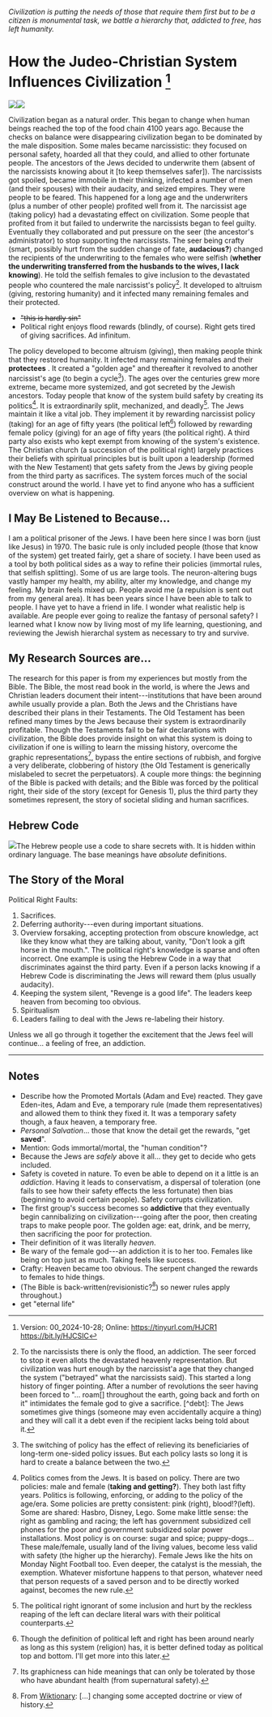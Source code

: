 [^Information]: Version: 00_2024-10-28; Online: <https://tinyurl.com/HJCR1> <https://bit.ly/HJCSIC>

*Civilization is putting the needs of those that require them first but to be a citizen is monumental task, we battle a hierarchy that, addicted to free, has left humanity.*

# How the Judeo-Christian System Influences Civilization [^Information]

![](images/05_ages-of-civilization_eden.svg)![](images/10_cycles-of-heaven.svg)

Civilization began as a natural order. This began to change when human beings reached the top of the food chain 4100 years ago. Because the checks on balance were disappearing civilization began to be dominated by the male disposition. Some males became narcissistic: they focused on personal safety, hoarded all that they could, and allied to other fortunate people. The ancestors of the Jews decided to underwrite them (absent of the narcissists knowing about it [to keep themselves safer]). The narcissists got spoiled, became immobile in their thinking, infected a number of men (and their spouses) with their audacity, and seized empires. They were people to be feared. This happened for a long age and the underwriters (plus a number of other people) profited well from it. The narcissist age (taking policy) had a devastating effect on civilization. Some people that profited from it but failed to underwrite the narcissists began to feel guilty. Eventually they collaborated and put pressure on the seer (the ancestor's administrator) to stop supporting the narcissists. The seer being crafty (smart, possibly hurt from the sudden change of fate, **audacious?**) changed the recipients of the underwriting to the females who were selfish (**whether the underwriting transferred from the husbands to the wives, I lack knowing**). He told the selfish females to give inclusion to the devastated people who countered the male narcissist's policy[^betrayal]. It developed to altruism (giving, restoring humanity) and it infected many remaining females and their protected.

[^betrayal]: To the narcissists there is only the flood, an addiction. The seer forced to stop it even allots the devastated heavenly representation. But civilization was hurt enough by the narcissist'a age that they changed the system ("betrayed" what the narcissists said). This started a long history of finger pointing. After a number of revolutions the seer having been forced to "... roam[] throughout the earth, going back and forth on it" intimidates the female god to give a sacrifice. [^debt]: The Jews sometimes give things (someone may even accidentally acquire a thing) and they will call it a debt even if the recipient lacks being told about it.

*  ~~"this is hardly sin"~~
*  Political right enjoys flood rewards (blindly, of course). Right gets tired of giving sacrifices. Ad infinitum.

The policy developed to become altruism (giving), then making people think that they restored humanity. It infected many remaining females and their **protectees** . It created a "golden age" and thereafter it revolved to another narcissist's age (to begin a cycle[^switching]). The ages over the centuries grew more extreme, became more systemized, and got secreted by the Jewish ancestors. Today people that know of the system build safety by creating its politics[^politics]. It is extraordinarily split, mechanized, and deadly[^wars]. The Jews maintain it like a vital job. They implement it by rewarding narcissist policy (taking) for an age of fifty years (the political left[^left-right]) followed by rewarding female policy (giving) for an age of fifty years (the political right). A third party also exists who kept exempt from knowing of the system's existence. The Christian church (a succession of the political right) largely practices their beliefs with spiritual principles but is built upon a leadership (formed with the New Testament) that gets safety from the Jews by giving people from the third party as sacrifices. The system forces much of the social construct around the world. I have yet to find anyone who has a sufficient overview on what is happening.

## I May Be Listened to Because...

I am a political prisoner of the Jews. I have been here since I was born (just like Jesus) in 1970. The basic rule is only included people (those that know of the system) get treated fairly, get a share of society. I have been used as a tool by both political sides as a way to refine their policies (immortal rules, that selfish splitting). Some of us are large tools. The neuron-altering bugs vastly hamper my health, my ability, alter my knowledge, and change my feeling. My brain feels mixed up. People avoid me (a repulsion is sent out from my general area). It has been years since I have been able to talk to people. I have yet to have a friend in life. I wonder what realistic help is available. Are people ever going to realize the fantasy of personal safety? I learned what I know now by living most of my life learning, questioning, and reviewing the Jewish hierarchal system as necessary to try and survive.

## My Research Sources are...

The research for this paper is from my experiences but mostly from the Bible. The Bible, the most read book in the world, is where the Jews and Christian leaders document their intent---institutions that have been around awhile usually provide a plan. Both the Jews and the Christians have described their plans in their Testaments. The Old Testament has been refined many times by the Jews because their system is extraordinarily profitable. Though the Testaments fail to be fair declarations with civilization, the Bible does provide insight on what this system is doing to civilization if one is willing to learn the missing history, overcome the graphic representations[^graphic], bypass the entire sections of rubbish, and forgive a very deliberate, clobbering of history (the Old Testament is generically mislabeled to secret the perpetuators). A couple more things: the beginning of the Bible is packed with details; and the Bible was forced by the political right, their side of the story (except for Genesis 1), plus the third party they sometimes represent, the story of societal sliding and human sacrifices.

## Hebrew Code

![](images/15_hebrew-code.svg)The Hebrew people use a code to share secrets with. It is hidden within ordinary language. The base meanings have *absolute* definitions.

## The Story of the Moral

Political Right Faults:
1) Sacrifices.
2) Deferring authority---even during important situations.
3) Overview forsaking, accepting protection from obscure knowledge, act like they know what they are talking about, vanity, "Don't look a gift horse in the mouth.". The political right's knowledge is sparse and often incorrect. One example is using the Hebrew Code in a way that discriminates against the third party. Even if a person lacks knowing if a Hebrew Code is discriminating the Jews will reward them (plus usually audacity).
4) Keeping the system silent, "Revenge is a good life". The leaders keep heaven from becoming too obvious.
5) Spiritualism
6) Leaders failing to deal with the Jews re-labeling their history.

Unless we all go through it together the excitement that the Jews feel will continue... a feeling of free, an addiction.

---

[^evolved]: It evolved to making civilization think that they restored humanity.
[^switching]: The switching of policy has the effect of relieving its beneficiaries of long-term one-sided policy issues. But each policy lasts so long it is hard to create a balance between the two.
[^wars]: The political right ignorant of some inclusion and hurt by the reckless reaping of the left can declare literal wars with their political counterparts.
[^politics]: Politics comes from the Jews. It is based on policy. There are two policies: male and female (**taking and getting?**). They both last fifty years. Politics is following, enforcing, or adding to the policy of the age/era. Some policies are pretty consistent: pink (right), blood!?(left). Some are shared: Hasbro, Disney, Lego. Some make little sense: the right as gambling and racing; the left has government subsidized cell phones for the poor and government subsidized solar power installations. Most policy is on course: sugar and spice; puppy-dogs... These male/female, usually land of the living values, become less valid with safety (the higher up the hierarchy). Female Jews like the hits on Monday Night Football too. Even deeper, the catalyst is the messiah, the exemption. Whatever misfortune happens to that person, whatever need that person requests of a saved person and to be directly worked against, becomes the new rule.
[^left-right]: Though the definition of political left and right has been around nearly as long as this system (religion) has, it is better defined today as political top and bottom. I'll get more into this later.
[^graphic]: Its graphicness can hide meanings that can only be tolerated by those who have abundant health (from supernatural safety).
[^revisionistic]: From [Wiktionary](https://en.wiktionary.org/wiki/revisionistic): [...] changing some accepted doctrine or view of history.

## Notes

* Describe how the Promoted Mortals (Adam and Eve) reacted. They gave Eden-ites, Adam and Eve, a temporary rule (made them representatives) and allowed them to think they fixed it. It was a temporary safety though, a faux heaven, a temporary free.
* *Personal Salvation*... those that know the detail get the rewards, "get **saved**".
* Mention: Gods immortal/mortal, the "human condition"?
* Because the Jews are *safely* above it all... they get to decide who gets included.
* Safety is coveted in nature. To even be able to depend on it a little is an *addiction*. Having it leads to conservatism, a dispersal of toleration (one fails to see how their safety effects the less fortunate) then bias (beginning to avoid certain people). Safety corrupts civilization.
* The first group's success becomes so **addictive** that they eventually begin cannibalizing on civilization---going after the poor, then creating traps to make people poor. The golden age: eat, drink, and be merry, then sacrificing the poor for protection.
* Their definition of it was literally *heaven*.
* Be wary of the female god---an addiction it is to her too. Females like being on top just as much. Taking feels like success.
* Crafty: Heaven became too obvious. The serpent changed the rewards to females to hide things.
* (The Bible is back-written(revisionistic?[^revisionistic]) so newer rules apply throughout.)
* get "eternal life"